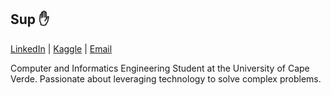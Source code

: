## Sup :hand:
[LinkedIn](https://linkedin.com/in/anaximeno) | [Kaggle](https://kaggle.com/anaxmenobrito) | [Email](mailto:anaximenobrito@gmail.com)

Computer and Informatics Engineering Student at the University of Cape Verde. Passionate about leveraging technology to solve complex problems.
